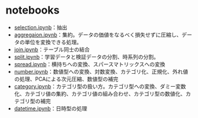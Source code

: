 # notebooks
- [selection.ipynb](./selection.ipynb)：抽出
- [aggregaion.ipynb](./aggregaion.ipynb)：集約。データの価値をなるべく損失せずに圧縮し、データの単位を変換できる処理。
- [join.ipynb](./join.ipynb)：テーブル同士の結合
- [split.ipynb](./split.ipynb)：学習データと検証データの分割、時系列の分割。
- [spread.ipynb](./spread.ipynb)：横持ちへの変換、スパースマトリックスへの変換
- [number.ipynb](./number.ipynb)：数値型への変換、対数変換、カテゴリ化、正規化、外れ値の処理、PCAによる次元圧縮、数値型の補完
- [category.ipynb](./category.ipynb)：カテゴリ型の扱い方。カテゴリ型への変換、ダミー変数化、カテゴリ値の集約、カテゴリ値の組み合わせ、カテゴリ型の数値化、カテゴリ型の補完
- [datetime.ipynb](./datetime.ipynb)：日時型の処理
